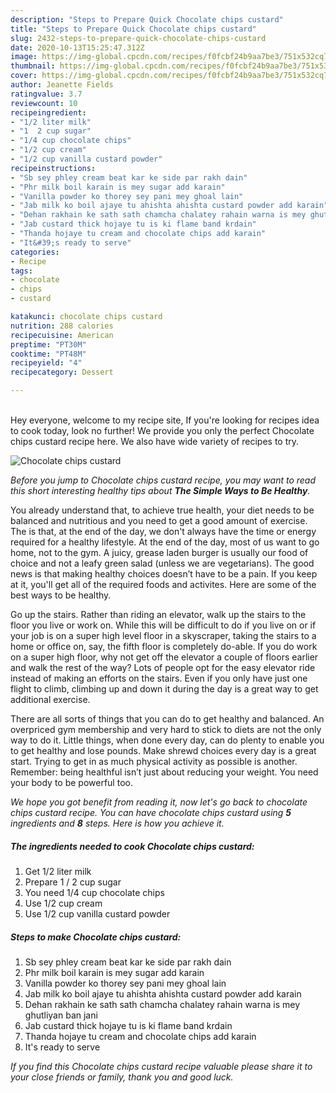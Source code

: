 ```yaml
---
description: "Steps to Prepare Quick Chocolate chips custard"
title: "Steps to Prepare Quick Chocolate chips custard"
slug: 2432-steps-to-prepare-quick-chocolate-chips-custard
date: 2020-10-13T15:25:47.312Z
image: https://img-global.cpcdn.com/recipes/f0fcbf24b9aa7be3/751x532cq70/chocolate-chips-custard-recipe-main-photo.jpg
thumbnail: https://img-global.cpcdn.com/recipes/f0fcbf24b9aa7be3/751x532cq70/chocolate-chips-custard-recipe-main-photo.jpg
cover: https://img-global.cpcdn.com/recipes/f0fcbf24b9aa7be3/751x532cq70/chocolate-chips-custard-recipe-main-photo.jpg
author: Jeanette Fields
ratingvalue: 3.7
reviewcount: 10
recipeingredient:
- "1/2 liter milk"
- "1  2 cup sugar"
- "1/4 cup chocolate chips"
- "1/2 cup cream"
- "1/2 cup vanilla custard powder"
recipeinstructions:
- "Sb sey phley cream beat kar ke side par rakh dain"
- "Phr milk boil karain is mey sugar add karain"
- "Vanilla powder ko thorey sey pani mey ghoal lain"
- "Jab milk ko boil ajaye tu ahishta ahishta custard powder add karain"
- "Dehan rakhain ke sath sath chamcha chalatey rahain warna is mey ghutliyan ban jani"
- "Jab custard thick hojaye tu is ki flame band krdain"
- "Thanda hojaye tu cream and chocolate chips add karain"
- "It&#39;s ready to serve"
categories:
- Recipe
tags:
- chocolate
- chips
- custard

katakunci: chocolate chips custard 
nutrition: 288 calories
recipecuisine: American
preptime: "PT30M"
cooktime: "PT48M"
recipeyield: "4"
recipecategory: Dessert

---
```

<br>
Hey everyone, welcome to my recipe site, If you're looking for recipes idea to cook today, look no further! We provide you only the perfect Chocolate chips custard recipe here. We also have wide variety of recipes to try.
<br>


![Chocolate chips custard](https://img-global.cpcdn.com/recipes/f0fcbf24b9aa7be3/751x532cq70/chocolate-chips-custard-recipe-main-photo.jpg)

<i>Before you jump to Chocolate chips custard recipe, you may want to read this short interesting healthy tips about <strong>The Simple Ways to Be Healthy</strong>.</i>

You already understand that, to achieve true health, your diet needs to be balanced and nutritious and you need to get a good amount of exercise. The  is that, at the end of the day, we don't always have the time or energy required for a healthy lifestyle. At the end of the day, most of us want to go home, not to the gym. A juicy, grease laden burger is usually our food of choice and not a leafy green salad (unless we are vegetarians). The good news is that making healthy choices doesn’t have to be a pain. If you keep at it, you'll get all of the required foods and activites. Here are some of the best ways to be healthy.

Go up the stairs. Rather than riding an elevator, walk up the stairs to the floor you live or work on. While this will be difficult to do if you live on or if your job is on a super high level floor in a skyscraper, taking the stairs to a home or office on, say, the fifth floor is completely do-able. If you do work on a super high floor, why not get off the elevator a couple of floors earlier and walk the rest of the way? Lots of people opt for the easy elevator ride instead of making an efforts on the stairs. Even if you only have just one flight to climb, climbing up and down it during the day is a great way to get additional exercise. 

There are all sorts of things that you can do to get healthy and balanced. An overpriced gym membership and very hard to stick to diets are not the only way to do it. Little things, when done every day, can do plenty to enable you to get healthy and lose pounds. Make shrewd choices every day is a great start. Trying to get in as much physical activity as possible is another. Remember: being healthful isn’t just about reducing your weight. You need your body to be powerful too. 


<i>We hope you got benefit from reading it, now let's go back to chocolate chips custard recipe. You can have chocolate chips custard using <strong>5</strong> ingredients and <strong>8</strong> steps. Here is how you achieve it.
</i>

##### The ingredients needed to cook Chocolate chips custard:

1. Get 1/2 liter milk
1. Prepare 1 / 2 cup sugar
1. You need 1/4 cup chocolate chips
1. Use 1/2 cup cream
1. Use 1/2 cup vanilla custard powder


##### Steps to make Chocolate chips custard:

1. Sb sey phley cream beat kar ke side par rakh dain
1. Phr milk boil karain is mey sugar add karain
1. Vanilla powder ko thorey sey pani mey ghoal lain
1. Jab milk ko boil ajaye tu ahishta ahishta custard powder add karain
1. Dehan rakhain ke sath sath chamcha chalatey rahain warna is mey ghutliyan ban jani
1. Jab custard thick hojaye tu is ki flame band krdain
1. Thanda hojaye tu cream and chocolate chips add karain
1. It&#39;s ready to serve


<i>If you find this Chocolate chips custard recipe valuable please share it to your close friends or family, thank you and good luck.</i>
